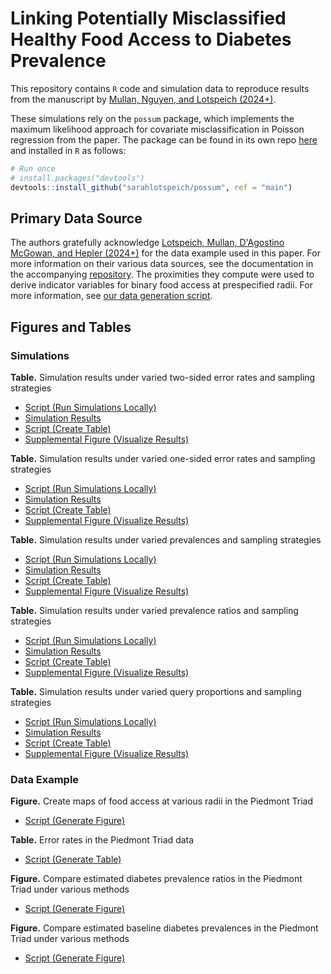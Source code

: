# Linking Potentially Misclassified Healthy Food Access to Diabetes Prevalence
This repository contains `R` code and simulation data to reproduce results from the manuscript by [Mullan, Nguyen, and Lotspeich (2024+)](arxiv-link-will-go-here). 

These simulations rely on the `possum` package, which implements the maximum likelihood approach for covariate misclassification in Poisson regression from the paper. The package can be found in its own repo [here](https://github.com/sarahlotspeich/possum) and installed in `R` as follows:

``` r
# Run once
# install.packages("devtools")
devtools::install_github("sarahlotspeich/possum", ref = "main")
```

## Primary Data Source

The authors gratefully acknowledge [Lotspeich, Mullan, D'Agostino McGowan, and Hepler (2024+)](https://arxiv.org/abs/2405.16385) for the data example used in this paper. For more information on their various data sources, see the documentation in the accompanying [repository](https://github.com/sarahlotspeich/food_access_imputation/blob/main/README.md). The proximities they compute were used to derive indicator variables for binary food access at prespecified radii. For more information, see [our data generation script](https://github.com/ashleymullan/food_access_misclassification/blob/main/Analysis/piedmont_data.R).

## Figures and Tables

### Simulations
[comment]: <> (when I redo these sims, I'll do both sampling strategies, SRS and clever, in the same script)

**Table.** Simulation results under varied two-sided error rates and sampling strategies
- [Script (Run Simulations Locally)](script-location-here)
- [Simulation Results](results-file-location-here)
- [Script (Create Table)](script-location-here)
- [Supplemental Figure (Visualize Results)](script-location-here)

**Table.** Simulation results under varied one-sided error rates and sampling strategies
- [Script (Run Simulations Locally)](script-location-here)
- [Simulation Results](results-file-location-here)
- [Script (Create Table)](script-location-here)
- [Supplemental Figure (Visualize Results)](script-location-here)

**Table.** Simulation results under varied prevalences and sampling strategies
- [Script (Run Simulations Locally)](script-location-here)
- [Simulation Results](results-file-location-here)
- [Script (Create Table)](script-location-here)
- [Supplemental Figure (Visualize Results)](script-location-here)

**Table.** Simulation results under varied prevalence ratios and sampling strategies
- [Script (Run Simulations Locally)](script-location-here)
- [Simulation Results](results-file-location-here)
- [Script (Create Table)](script-location-here)
- [Supplemental Figure (Visualize Results)](script-location-here)

**Table.** Simulation results under varied query proportions and sampling strategies
- [Script (Run Simulations Locally)](script-location-here)
- [Simulation Results](results-file-location-here)
- [Script (Create Table)](script-location-here)
- [Supplemental Figure (Visualize Results)](script-location-here)

### Data Example
**Figure.** Create maps of food access at various radii in the Piedmont Triad
- [Script (Generate Figure)](script-location-here)

**Table.** Error rates in the Piedmont Triad data
- [Script (Generate Table)](script-location-here)

**Figure.** Compare estimated diabetes prevalence ratios in the Piedmont Triad under various methods
- [Script (Generate Figure)](script-location-here)

**Figure.** Compare estimated baseline diabetes prevalences in the Piedmont Triad under various methods
- [Script (Generate Figure)](script-location-here)

